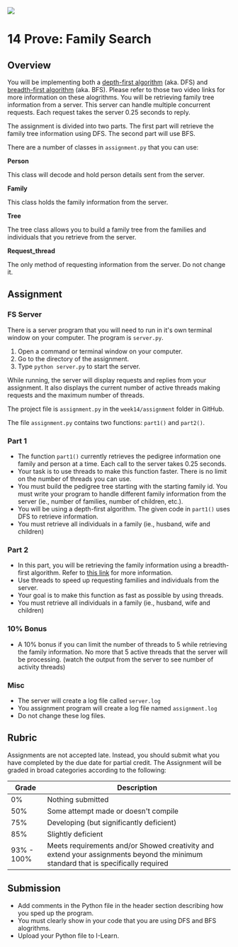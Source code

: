 ![](../site/banner.png)

# 14 Prove: Family Search

## Overview

You will be implementing both a [depth-first algorithm](https://www.youtube.com/watch?v=9RHO6jU--GU) (aka. DFS) and [breadth-first algorithm](https://www.youtube.com/watch?v=86g8jAQug04) (aka. BFS).  Please refer to those two video links for more information on these alogrithms.  You will be retrieving family tree information from a server.  This server can handle multiple concurrent requests.  Each request takes the server 0.25 seconds to reply.

The assignment is divided into two parts.  The first part will retrieve the family tree information using DFS.  The second part will use BFS.

There are a number of classes in `assignment.py` that you can use:

**Person**

This class will decode and hold person details sent from the server.

**Family**

This class holds the family information from the server.

**Tree**

The tree class allows you to build a family tree from the families and individuals that you retrieve from the server.

**Request_thread**

The only method of requesting information from the server.  Do not change it.

## Assignment

### FS Server

There is a server program that you will need to run in it's own terminal window on your computer.  The program is `server.py`.  

1. Open a command or terminal window on your computer.
1. Go to the directory of the assignment.
1. Type `python server.py` to start the server.

While running, the server will display requests and replies from your assignment.  It also displays the current number of active threads making requests and the maximum number of threads.

The project file is `assignment.py` in the `week14/assignment` folder in GitHub.

The file `assignment.py` contains two functions: `part1()` and `part2()`.

### Part 1

- The function `part1()` currently retrieves the pedigree information one family and person at a time.  Each call to the server takes 0.25 seconds.
- Your task is to use threads to make this function faster.  There is no limit on the number of threads you can use.
- You must build the pedigree tree starting with the starting family id.  You must write your program to handle different family information from the server (ie., number of families, number of children, etc.).
- You will be using a depth-first algorithm.  The given code in `part1()` uses DFS to retrieve information.
- You must retrieve all individuals in a family (ie., husband, wife and children)

### Part 2

- In this part, you will be retrieving the family information using a breadth-first algorithm.  Refer to [this link](https://www.youtube.com/watch?v=86g8jAQug04) for more information.
- Use threads to speed up requesting families and individuals from the server.
- Your goal is to make this function as fast as possible by using threads.
- You must retrieve all individuals in a family (ie., husband, wife and children)

### 10% Bonus

- A 10% bonus if you can limit the number of threads to 5 while retrieving the family information.  No more that 5 active threads that the server will be processing. (watch the output from the server to see number of activity threads)

### Misc

- The server will create a log file called `server.log`
- You assignment program will create a log file named `assignment.log`
- Do not change these log files.

## Rubric

Assignments are not accepted late. Instead, you should submit what you have completed by the due date for partial credit.
The Assignment will be graded in broad categories according to the following:

| Grade | Description |
|-------|-------------|
| 0% | Nothing submitted |
| 50% | Some attempt made or doesn't compile |
| 75% | Developing (but significantly deficient) |
| 85% | Slightly deficient |
| 93% - 100% | Meets requirements and/or Showed creativity and extend your assignments beyond the minimum standard that is specifically required |

## Submission

- Add comments in the Python file in the header section describing how you sped up the program.
- You must clearly show in your code that you are using DFS and BFS alogrithms.
- Upload your Python file to I-Learn.

